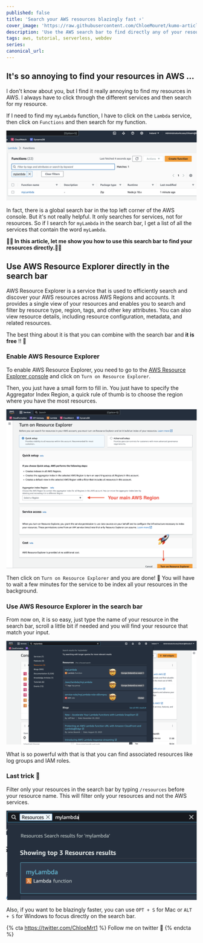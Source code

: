 ```yaml
---
published: false
title: 'Search your AWS resources blazingly fast ⚡️'
cover_image: 'https://raw.githubusercontent.com/ChloeMouret/kumo-articles/master/blog-posts/aws-search-bar/assets/cover.png'
description: 'Use the AWS search bar to find directly any of your resources at a glance'
tags: aws, tutorial, serverless, webdev
series:
canonical_url:
---
```


## It's so annoying to find your resources in AWS ...

I don't know about you, but I find it really annoying to find my resources in AWS. I always have to click through the different services and then search for my resource.

If I need to find my `myLambda` function, I have to click on the `Lambda` service, then click on `Functions` and then search for my function.

![Find my lambda in Lambda service](./assets/find_lambda_in_lamdba_service.png 'Find my lambda in Lambda service')

In fact, there is a global search bar in the top left corner of the AWS console. But it's not really helpful. It only searches for services, not for resources. So if I search for `myLambda` in the search bar, I get a list of all the services that contain the word `myLambda`.

**🚀🚀 In this article, let me show you how to use this search bar to find your resources directly.🚀🚀**

## Use AWS Resource Explorer directly in the search bar

AWS Resource Explorer is a service that is used to efficiently search and discover your AWS resources across AWS Regions and accounts. It provides a single view of your resources and enables you to search and filter by resource type, region, tags, and other key attributes. You can also view resource details, including resource configuration, metadata, and related resources.

The best thing about it is that you can combine with the search bar and **it is free** !! 🤯

### Enable AWS Resource Explorer

To enable AWS Resource Explorer, you need to go to the [AWS Resource Explorer console](https://resource-explorer.console.aws.amazon.com/resource-explorer/home#/home) and click on `Turn on Resource Explorer`.

Then, you just have a small form to fill in. You just have to specify the Aggregator Index Region, a quick rule of thumb is to choose the region where you have the most resources.

![Turn on Resource Explorer](./assets/tuto_step3.png 'Turn on Resource Explorer')

Then click on `Turn on Resource Explorer` and you are done! 🎉 You will have to wait a few minutes for the service to be index all your resources in the background.

### Use AWS Resource Explorer in the search bar

From now on, it is so easy, just type the name of your resource in the search bar, scroll a little bit if needed and you will find your resource that match your input.

![Use AWS Resource Explorer in the search bar](./assets/tuto_step4.png 'Use AWS Resource Explorer in the search bar')

What is so powerful with that is that you can find associated resources like log groups and IAM roles.

### Last trick 🌟

Filter only your resources in the search bar by typing `/resources` before your resource name. This will filter only your resources and not the AWS services.

![Quick trick for your AWS search bar](./assets/trick.png 'Quick trick for your AWS search bar')

Also, if you want to be blazingly faster, you can use `OPT + S` for Mac or `ALT + S` for Windows to focus directly on the search bar.

{% cta https://twitter.com/ChloeMrt1 %} Follow me on twitter 🚀 {% endcta %}
